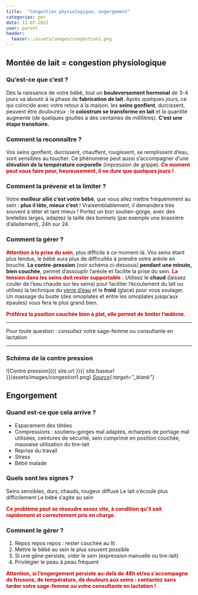 ```yaml
---
title:  "Congestion physiologique, engorgement"
categories: per
date: 11-07-2022
user: parent
header:
  teaser: /assets/images/congestion1.png
---
```


## Montée de lait = congestion physiologique

### Qu’est-ce que c’est ?
Dès la naissance de votre bébé, tout un **bouleversement hormonal** de 3-4 jours va aboutir à la phase de **fabrication de lait**.
	Après quelques jours, ce qui coïncide avec votre retour à la maison, les **seins gonflent**, durcissent, peuvent être douloureux : le **colostrum se transforme en lait** et la quantité augmente (de quelques gouttes à des centaines de millilitres).
**C’est une étape transitoire.**

### Comment la reconnaître ?
Vos seins gonflent, durcissent, chauffent, rougissent, se remplissent d’eau, sont sensibles au toucher.
Ce phénomène peut aussi s’accompagner d’une **élévation de la température corporelle** (impression de grippe).
<span style="color:#c00000;font-weight:bold">Ce moment peut vous faire peur, heureusement, il ne dure que quelques jours !</span>

### Comment la prévenir et la limiter ?
Votre **meilleur allié c’est votre bébé**, que vous allez mettre fréquemment au sein : **plus il tète, mieux c’est** ! Vraisemblablement, il demandera très souvent à téter et tant mieux !
Portez un bon soutien-gorge, avec des bretelles larges, adaptez la taille des bonnets (par exemple une brassière d’allaitement), 24h sur 24.

### Comment la gérer ? 
<span style="color:#c00000;font-weight:bold">Attention à la prise du sein</span>, plus difficile à ce moment-là. Vos seins étant plus tendus, le bébé aura plus de difficultés à prendre votre aréole en bouche.
**La contre-pression** (voir schéma ci-dessous) **pendant une minute, bien couchée**, permet d’assouplir l’aréole et facilite la prise du sein.
<span style="color:#c00000;font-weight:bold">La tension dans les seins doit rester supportable</span> :
Utilisez le **chaud** (laissez couler de l’eau chaude sur les seins) pour faciliter l’écoulement du lait ou utilisez la technique du [verre d’eau](https://www.youtube.com/watch?v=OVDx85D5RsI&t=1s) et le **froid** (glace) pour vous soulager. Un massage du buste (des omoplates et entre les omoplates jusqu’aux épaules) vous fera le plus grand bien.

<span style="color:#c00000;font-weight:bold">Préférez la position couchée bien à plat, elle permet de limiter l’œdème.</span>

___

Pour toute question : consultez votre sage-femme ou consultante en lactation

___ 
### Schéma de la contre pression

![Contre pression]({{ site.url }}{{ site.baseurl }}/assets/images/congestion1.png)
*[Source](https://www.lllfrance.org/vous-informer/fonds-documentaire/dossiers-de-l-allaitement/1377-da-53-assouplissement-par-contre-pression){:target="_blank"}*


## Engorgement 

### Quand est-ce que cela arrive ?

- Espacement des tétées 
- Compressions : soutiens-gorges mal adaptés, écharpes de portage mal utilisées, ceintures de sécurité, sein comprimé en position couchée, mauvaise utilisation du tire-lait
- Reprise du travail
- Stress
- Bébé malade


### Quels sont les signes ?

Seins sensibles, durs, chauds, rougeur diffuse
Le lait s’écoule plus difficilement 
Le bébé s’agite au sein

<span style="color:#c00000;font-weight:bold">
Ce problème peut se résoudre assez vite, à condition qu’il soit rapidement et correctement pris en charge.
</span>

### Comment le gérer ?

1. Repos repos repos : rester couchée au lit 
2. Mettre le bébé au sein le plus souvent possible
3. Si une gêne persiste, vider le sein (expression manuelle ou tire-lait)
4. Privilégier le peau à peau fréquent


<span style="color:#c00000;font-weight:bold">
Attention, si l’engorgement persiste au-delà de 48h et/ou s’accompagne de frissons, de température, de douleurs aux seins : contactez sans tarder votre sage-femme ou votre consultante en lactation !
</span>
